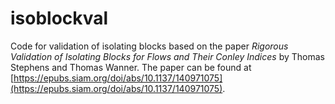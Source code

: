 # isoblockval
Code for validation of isolating blocks based on the paper *Rigorous Validation of Isolating Blocks for Flows and Their Conley Indices* by Thomas Stephens and Thomas Wanner. The paper can be found at [https://epubs.siam.org/doi/abs/10.1137/140971075](https://epubs.siam.org/doi/abs/10.1137/140971075).
